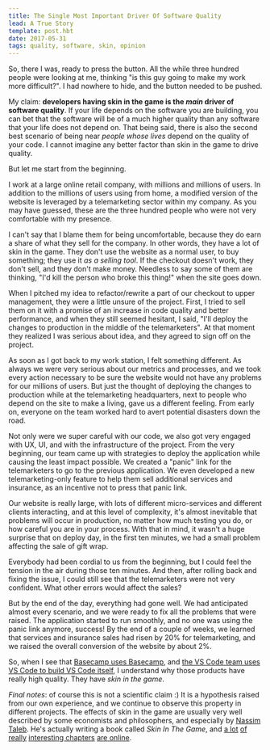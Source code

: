 ```yaml
---
title: The Single Most Important Driver Of Software Quality
lead: A True Story
template: post.hbt
date: 2017-05-31
tags: quality, software, skin, opinion
---
```


So, there I was, ready to press the button. All the while three hundred people were looking at me, thinking "is this guy going to make my work more difficult?". I had nowhere to hide, and the button needed to be pushed.

My claim: **developers having skin in the game is the *main* driver of software quality**. If your life depends on the software you are building, you can bet that the software will be of a much higher quality than any software that your life does not depend on.  That being said, there is also the second best scenario of being near *people whose lives* depend on the quality of your code. I cannot imagine any better factor than skin in the game to drive quality.

But let me start from the beginning.

I work at a large online retail company, with millions and millions of  users. In addition to the millions of users using from home, a modified version of the website is leveraged by a telemarketing sector within my company.  As you may have guessed, these are the three hundred people who were not very comfortable with my presence.

I can't say that I blame them for being uncomfortable, because they do earn a share of what they sell for the company.  In other words, they have a lot of skin in the game. They don't use the website as a normal user, to buy something; they use it *as a selling tool*. If the checkout doesn't work, they don't sell, and they don't make money. Needless to say some of them are thinking, "I'd kill the person who broke this thing!" when the site goes down.

When I pitched my idea to refactor/rewrite a part of our checkout to upper management, they were a little unsure of the project.  First, I tried to sell them on it with a promise of an increase in code quality and better performance, and when they still seemed hesitant, I said, "I'll deploy the changes to production in the middle of the telemarketers". At that moment they realized I was serious about idea, and they agreed to sign off on the project.

As soon as I got back to my work station, I felt something different. As always we were very serious about our metrics and processes, and we took every action necessary to be sure the website would not have any problems for our millions of users. But just the thought of deploying the changes to production while at the telemarketing headquarters, next to people who depend on the site to make a living, gave us a different feeling. From early on, everyone on the team worked hard to avert potential disasters down the road.

Not only were we super careful with our code, we also got very engaged with UX, UI, and with the infrastructure of the project. From the very beginning, our team came up with strategies to deploy the application while causing the least impact possible. We created a "panic" link for the telemarketers to go to the previous application. We even developed a new telemarketing-only feature to help them sell additional services and insurance, as an incentive not to press that panic link.

Our website is really large, with lots of different micro-services and different clients interacting, and at this level of complexity, it's almost inevitable that problems will occur in production, no matter how much testing you do, or how careful you are in your process.  With that in mind, it wasn't a huge surprise that on deploy day, in the first ten minutes, we had a small problem affecting the sale of gift wrap.

Everybody had been cordial to us from the beginning, but I could feel the tension in the air during those ten minutes. And then, after rolling back and fixing the issue, I could still see that the telemarketers were not very confident. What other errors would affect the sales?

But by the end of the day, everything had gone well. We had anticipated almost every scenario, and we were ready to fix all the problems that were raised. The application started to run smoothly, and no one was using the panic link anymore, success! By the end of a couple of weeks, we learned that services and insurance sales had risen by 20% for telemarketing, and we raised the overall conversion of the website by about 2%.

So, when I see that [Basecamp uses Basecamp](https://zapier.com/blog/how-basecamp-uses-basecamp3/), and [the VS Code team uses VS Code to build VS Code itself](https://www.youtube.com/watch?v=uLrnQtAq5Ec&t=4m10s), I understand why those products have really high quality. They have *skin in the game*.

*Final notes*: of course this is not a scientific claim :) It is a hypothesis raised from our own experience, and we continue to observe this property in different projects. The effects of skin in the game are usually very well described by some economists and philosophers, and especially by [Nassim Taleb](https://www.amazon.com/Nassim-Nicholas-Taleb/e/B000APVZ7W). He's actually writing a book called *Skin In The Game*, and [a lot](https://medium.com/incerto/why-each-one-should-eat-his-own-turtles-equality-in-uncertainty-e2b2ee3bcddf) [of really](https://medium.com/incerto/the-skin-of-others-in-your-game-3f51d8ccc3fb) [interesting chapters](https://medium.com/incerto/no-worship-without-skin-in-the-game-70b4aa341092) [are online](https://medium.com/incerto/an-expert-called-lindy-fdb30f146eaf).